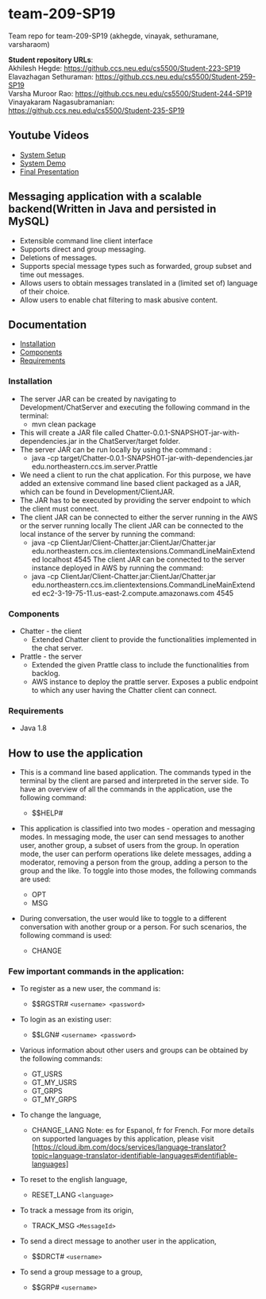 # team-209-SP19
Team repo for team-209-SP19 (akhegde, vinayak, sethuramane, varsharaom) 

**Student repository URLs**:<br>
Akhilesh Hegde: https://github.ccs.neu.edu/cs5500/Student-223-SP19<br>
Elavazhagan Sethuraman: https://github.ccs.neu.edu/cs5500/Student-259-SP19<br>
Varsha Muroor Rao: https://github.ccs.neu.edu/cs5500/Student-244-SP19<br>
Vinayakaram Nagasubramanian: https://github.ccs.neu.edu/cs5500/Student-235-SP19<br>

## Youtube Videos
- [System Setup](https://youtu.be/N6ODQkEy_kQ)
- [System Demo](https://youtu.be/OxmLVMbMJ9s)
- [Final Presentation](https://youtu.be/lPfVFpD00o8)

## Messaging application with a scalable backend(Written in Java and persisted in MySQL)
- Extensible command line client interface
- Supports direct and group messaging.
- Deletions of messages.
- Supports special message types such as forwarded, group subset and time out messages.
- Allows users to obtain messages translated in a (limited set of) language of their choice.
- Allow users to enable chat filtering to mask abusive content.

## Documentation
- [Installation](#installation)
- [Components](#components)
- [Requirements](#requirements)

### Installation
* The server JAR can be created by navigating to Development/ChatServer and executing the following command in the terminal: 
   * mvn clean package
* This will create a JAR file called Chatter-0.0.1-SNAPSHOT-jar-with-dependencies.jar in the ChatServer/target folder.
* The server JAR can be run locally by using the command :
   * java -cp target/Chatter-0.0.1-SNAPSHOT-jar-with-dependencies.jar edu.northeastern.ccs.im.server.Prattle
* We need a client to run the chat application. For this purpose, we have added an extensive command line based client packaged as a JAR, which can be found in Development/ClientJAR.
* The JAR has to be executed by providing the server endpoint to which the client must connect. 
* The client JAR can be connected to either the server running in the AWS or the server running locally
The client JAR can be connected to the local instance of the server by running the command: 
  * java -cp ClientJar/Client-Chatter.jar:ClientJar/Chatter.jar edu.northeastern.ccs.im.clientextensions.CommandLineMainExtended localhost 4545
The client JAR can be connected to the server instance deployed in AWS by running the command:
  * java -cp ClientJar/Client-Chatter.jar:ClientJar/Chatter.jar edu.northeastern.ccs.im.clientextensions.CommandLineMainExtended ec2-3-19-75-11.us-east-2.compute.amazonaws.com 4545

### Components
* Chatter - the client
  * Extended Chatter client to provide the functionalities implemented in the chat server.
* Prattle - the server
  * Extended the given Prattle class to include the functionalities from backlog.
  * AWS instance to deploy the prattle server. Exposes a public endpoint to which any user having the Chatter client can connect.
  
### Requirements
* Java 1.8

## How to use the application
* This is a command line based application. The commands typed in the terminal by the client are parsed and interpreted in the server side. To have an overview of all the commands in the application, use the following command:
  * $$HELP#
 
* This application is classified into two modes - operation and messaging modes. In messaging mode, the user can send messages to another user, another group, a subset of users from the group. In operation mode, the user can perform operations like delete messages, adding a moderator, removing a person from the group, adding a person to the group and the like. To toggle into those modes, the following commands are used:
  * OPT
  * MSG
* During conversation, the user would like to toggle to a different conversation with another group or a person. For such scenarios, the following command is used: 
   * CHANGE
   
### Few important commands in the application:
* To register as a new user, the command is:
  * $$RGSTR# `<username> <password>`
 
* To login as an existing user:
  * $$LGN# `<username> <password>`
 
* Various information about other users and groups can be obtained by the following commands:
  * GT_USRS
  * GT_MY_USRS
  * GT_GRPS
  * GT_MY_GRPS
           
* To change the language,
  * CHANGE_LANG <language>
   Note: es for Espanol, fr for French. For more details on supported languages by this application, please visit 
 [https://cloud.ibm.com/docs/services/language-translator?topic=language-translator-identifiable-languages#identifiable-languages] 
 
* To reset to the english language,
  * RESET_LANG `<language>`
 
* To track a message from its origin, 
  * TRACK_MSG `<MessageId>`
 
* To send a direct message to another user in the application,
  * $$DRCT# `<username>`
 
* To send a group message to a group,
  * $$GRP# `<username>` 
